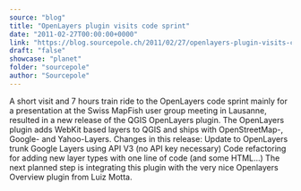 ```yaml
---
source: "blog"
title: "OpenLayers plugin visits code sprint"
date: "2011-02-27T00:00:00+0000"
link: "https://blog.sourcepole.ch/2011/02/27/openlayers-plugin-visits-code-sprint/"
draft: "false"
showcase: "planet"
folder: "sourcepole"
author: "Sourcepole"
---
```


A short visit and 7 hours train ride to the OpenLayers code sprint mainly for a presentation at the Swiss MapFish user group meeting in Lausanne, resulted in a new release of the QGIS OpenLayers plugin. The OpenLayers plugin adds WebKit based layers to QGIS and ships with OpenStreetMap-, Google- and Yahoo-Layers.
Changes in this release:
Update to OpenLayers trunk Google Layers using API V3 (no API key necessary) Code refactoring for adding new layer types with one line of code (and some HTML&hellip;) The next planned step is integrating this plugin with the very nice Openlayers Overview plugin from Luiz Motta.
